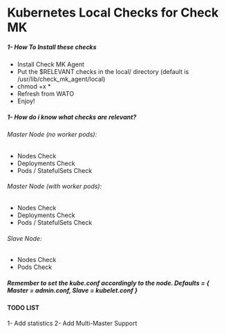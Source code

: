 # Kubernetes Local Checks for Check MK

##### 1- How To Install these checks

  - Install Check MK Agent
  - Put the $RELEVANT checks in the local/ directory (default is /usr/lib/check_mk_agent/local)
  - chmod +x *
  - Refresh from WATO
  - Enjoy!

##### 1- How do i know what checks are relevant?
 
###### Master Node (no worker pods):
 - Nodes Check
 - Deployments Check	
 - Pods / StatefulSets Check
 
###### Master Node (with worker pods):
 - Nodes Check
 - Deployments Check
 - Pods / StatefulSets Check
 
###### Slave Node:
 - Nodes Check
 - Pods Check


##### Remember to set the kube.conf accordingly to the node. Defaults = { Master = admin.conf, Slave = kubelet.conf }


#### TODO LIST
1- Add statistics
2- Add Multi-Master Support
